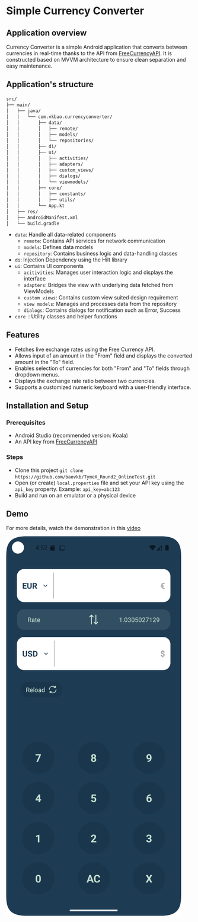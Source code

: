 <h1> Simple Currency Converter </h1>
<h2> Application overview </h2>

Currency Converter is a simple Android application that converts between currencies in real-time thanks to the API from [FreeCurrencyAPI](https://app.freecurrencyapi.com/). It is constructed based on MVVM architecture to ensure clean separation and easy maintenance.
<h2> Application's structure </h2>

```
src/
├── main/
│   ├── java/
│   │   └── com.vkbao.currencyconverter/
│   │       ├── data/                
│   │       │   ├── remote/               
│   │       │   ├── models/         
│   │       │   └── repositories/   
│   │       ├── di/                  
│   │       ├── ui/                  
│   │       │   ├── activities/            
│   │       │   ├── adapters/      
│   │       │   ├── custom_views/      
│   │       │   ├── dialogs/  
│   │       │   └── viewmodels/      
│   │       ├── core/               
│   │       │   ├── constants/   
│   │       │   ├── utils/   
│   │       └── App.kt               
│   ├── res/                         
│   ├── AndroidManifest.xml          
│   └── build.gradle                

```
- ```data```: Handle all data-related components
    - ```remote```: Contains API services for network communication
    - ```models```: Defines data models
    - ```repository```: Contains business logic and data-handling classes
- ```di```: Injection Dependency using the Hilt library
- ```ui```: Contains UI components
    - ```acitivities```: Manages user interaction logic and displays the interface
    - ```adapters```: Bridges the view with underlying data fetched from ViewModels
    - ```custom views```: Contains custom view suited design requirement
    - ```view models```: Manages and processes data from the repository
    - ```dialogs```: Contains dialogs for notification such as Error, Success
- ```core ```: Utility classes and helper functions

<h2> Features </h2>

- Fetches live exchange rates using the Free Currency API.
- Allows input of an amount in the "From" field and displays the converted amount in the "To" field.
- Enables selection of currencies for both "From" and "To" fields through dropdown menus.
- Displays the exchange rate ratio between two currencies.
- Supports a customized numeric keyboard with a user-friendly interface.

<h2> Installation and Setup </h2>
<h3> Prerequisites </h3>

- Android Studio (recommended version: Koala)
- An API key from [FreeCurrencyAPI](https://app.freecurrencyapi.com/)

<h3> Steps </h3>

- Clone this project ```git clone https://github.com/baovkb/TymeX_Round2_OnlineTest.git ```
- Open (or create) ```local.properties``` file and set your API key using the ```api_key``` property. Example: ```api_key=abc123```
- Build and run on an emulator or a physical device

<h2> Demo </h2>

For more details, watch the demonstration in this [video](https://youtu.be/VAg_DNEx7uI)

![Demo](demo.png)
